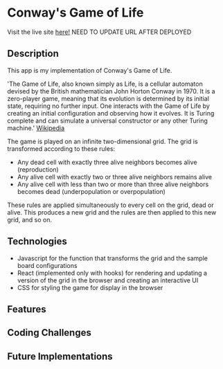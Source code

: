 # Conway's Game of Life

Visit the live site [here!](https://github.com/facebook/create-react-app) NEED TO UPDATE URL AFTER DEPLOYED

## Description

This app is my implementation of Conway's Game of Life. 

'The Game of Life, also known simply as Life, is a cellular automaton devised by the British mathematician John Horton Conway in 1970. It is a zero-player game, meaning that its evolution is determined by its initial state, requiring no further input. One interacts with the Game of Life by creating an initial configuration and observing how it evolves. It is Turing complete and can simulate a universal constructor or any other Turing machine.' [Wikipedia](https://en.wikipedia.org/wiki/Conway%27s_Game_of_Life)

The game is played on an infinite two-dimensional grid. The grid is transformed according to these rules:
- Any dead cell with exactly three alive neighbors becomes alive (reproduction)
- Any alive cell with exactly two or three alive neighbors remains alive
- Any alive cell with less than two or more than three alive neighbors becomes dead (underpopulation or overpopulation)

These rules are applied simultaneously to every cell on the grid, dead or alive.
This produces a new grid and the rules are then applied to this new grid, and so on.

## Technologies
- Javascript for the function that transforms the grid and the sample board configurations
- React (implemented only with hooks) for rendering and updating a version of the grid in the browser and creating an interactive UI
- CSS for styling the game for display in the browser

## Features

## Coding Challenges 

## Future Implementations

